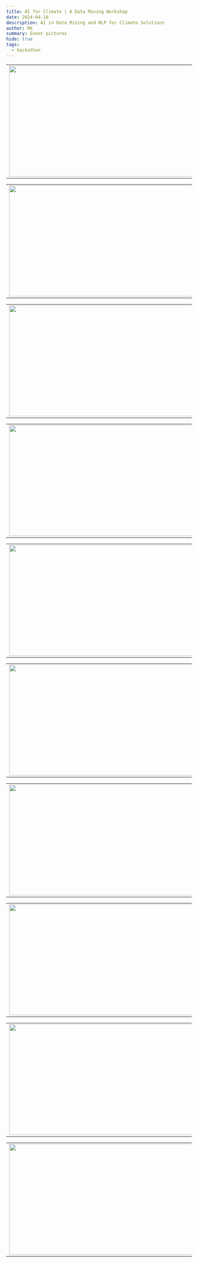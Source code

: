 ```yaml
---
title: AI for Climate | A Data Mining Workshop
date: 2024-04-10
description: AI in Data Mining and NLP for Climate Solutions
author: RK 
summary: Event pictures
hide: true
tags:
  - hackathon
---
```


<table>
  <tr>
    <td><img src='{{ "/static/img/photo/crdf_datathon8.jpg" | url }}' width="500" height="300"></td>
    <td><img src='{{ "/static/img/photo/crdf_datathon9.jpg" | url }}' width="500" height="300"></td>
  </tr>   
</table>

<table>
  <tr>
    <td><img src='{{ "/static/img/photo/crdf_datathon10.jpg" | url }}' width="500" height="300"></td>
    <td><img src='{{ "/static/img/photo/crdf_datathon12.jpg" | url }}' width="500" height="300"></td>
  </tr>   
</table>


<table>
  <tr>
    <td><img src='{{ "/static/img/photo/crdf_datathon11.jpg" | url }}' width="500" height="300"></td>
    <td><img src='{{ "/static/img/photo/crdf_datathon13.jpg" | url }}' width="500" height="300"></td>
  </tr>   
</table>

<table>
  <tr>
    <td><img src='{{ "/static/img/photo/crdf_datathon14.jpg" | url }}' width="500" height="300"></td>
    <td><img src='{{ "/static/img/photo/crdf_datathon20.jpg" | url }}' width="500" height="300"></td>
  </tr>   
</table>

<table>
  <tr>
    <td><img src='{{ "/static/img/photo/crdf_datathon15.jpg" | url }}' width="500" height="300"></td>
    <td><img src='{{ "/static/img/photo/crdf_datathon16.jpg" | url }}' width="500" height="300"></td>
  </tr>   
</table>

<table>
  <tr>
    <td><img src='{{ "/static/img/photo/crdf_datathon17.jpg" | url }}' width="500" height="300"></td>
    <td><img src='{{ "/static/img/photo/crdf_datathon22.jpg" | url }}' width="500" height="300"></td>
  </tr>   
</table>

<table>
  <tr>
    <td><img src='{{ "/static/img/photo/crdf_datathon18.jpg" | url }}' width="500" height="300"></td>
    <td><img src='{{ "/static/img/photo/crdf_datathon26.jpg" | url }}' width="500" height="300"></td>
  </tr>   
</table>

<table>
  <tr>
    <td><img src='{{ "/static/img/photo/crdf_datathon19.jpg" | url }}' width="500" height="300"></td>
    <td><img src='{{ "/static/img/photo/crdf_datathon28.jpg" | url }}' width="500" height="300"></td>
  </tr>   
</table>

<table>
  <tr>
    <td><img src='{{ "/static/img/photo/crdf_datathon21.jpg" | url }}' width="500" height="300"></td>
    <td><img src='{{ "/static/img/photo/crdf_datathon25.jpg" | url }}' width="500" height="300"></td>
  </tr>   
</table>

<table>
  <tr>
    <td><img src='{{ "/static/img/photo/crdf_datathon24.jpg" | url }}' width="500" height="300"></td>
    <td><img src='{{ "/static/img/photo/crdf_datathon27.jpg" | url }}' width="500" height="300"></td>
  </tr>   
</table>

